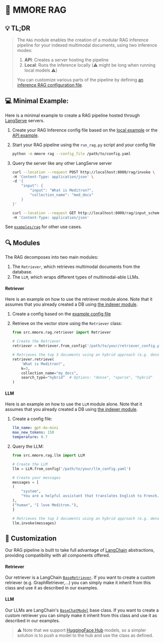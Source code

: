 # :robot: MMORE RAG 
## :bulb: TL;DR
> The `RAG` module enables the creation of a modular RAG inference pipeline for your indexed multimodal documents, using two inference modes:
> 1. **API**: Creates a server hosting the pipeline
> 2. **Local**: Runs the inference locally (:warning: might be long when running local models :warning:) 
> 
> You can customize various parts of the pipeline by defining [an inference RAG configuration file](/examples/rag/api/rag_api.yaml).

## :computer: Minimal Example:
Here is a minimal example to create a RAG pipeline hosted through [LangServe](https://python.langchain.com/docs/langserve/) servers.
1. Create your RAG Inference config file based on the [local example](/examples/rag/config.yaml) or the [API example](/examples/rag/config_api.yaml).

2. Start your RAG pipeline using the `run_rag.py` script and your config file
    ```bash
    python -m mmore rag --config_file /path/to/config.yaml
    ```

3. Query the server like any other LangServe server
    ```bash
    curl --location --request POST http://localhost:8000/rag/invoke \
    -H 'Content-Type: application/json' \
    -d '{
        "input": {
            "input": "What is Meditron?",
            "collection_name": "med_docs"
        }
    }'
    ```

    ```bash
    curl --location --request GET http://localhost:8000/rag/input_schema \
    -H 'Content-Type: application/json' 
    ```

See [`examples/rag`](/examples/rag/) for other use cases.

## :mag: Modules
The RAG decomposes into two main modules:
1. The `Retriever`, which retrieves multimodal documents from the database. 
2. The `LLM`, which wraps different types of multimodal-able LLMs.

#### Retriever
Here is an example on how to use the retriever module alone. Note that it assumes that you already created a DB using [the indexer module](index.md).

1. Create a config based on the [example config file](/examples/index/config.yaml)

2. Retrieve on the vector store using the `Retriever` class:
    ```python
    from src.mmore.rag.retriever import Retriever

    # Create the Retriever
    retriever = Retriever.from_config('/path/to/your/retriever_config.yaml')

    # Retrieves the top 3 documents using an hybrid approach (e.g. dense + sparse embeddings)
    retriever.retrieve(
        'What is Meditron?',
        k=3,
        collection_name="my_docs",
        search_type="hybrid"  # Options: "dense", "sparse", "hybrid"
    )
    ```

#### LLM
Here is an example on how to use the `LLM` module alone. Note that it assumes that you already created a DB using [the indexer module](index.md).

1. Create a config file:
    ```yaml
    llm_name: gpt-4o-mini
    max_new_tokens: 150
    temperature: 0.7
    ```

2. Query the LLM:
    ```python
    from src.mmore.rag.llm import LLM

    # Create the LLM
    llm = LLM.from_config('/path/to/your/llm_config.yaml')

    # Create your messages
    messages = [
    (
        "system",
        "You are a helpful assistant that translates English to French. Translate the user sentence.",
    ),
    ("human", "I love Meditron."),
    ]

    # Retrieves the top 3 documents using an hybrid approach (e.g. dense + sparse embeddings)
    llm.invoke(messages)
    ```
## :wrench: Customization
Our RAG pipeline is built to take full advantage of [LangChain](https://python.langchain.com/docs/introduction/) abstractions, providing compatibility with all components offered.

#### Retriever
Our retriever is a LangChain [`BaseRetriever`](https://python.langchain.com/api_reference/core/retrievers/langchain_core.retrievers.BaseRetriever.html). If you want to create a custom retriever (e.g. GraphRetriever,...) you can simply make it inherit from this class and use it as described in our examples.

#### LLM
Our LLMs are LangChain's [`BaseChatModel`](https://python.langchain.com/api_reference/core/retrievers/langchain_core.retrievers.BaseRetriever.html) base class. If you want to create a custom retriever you can simply make it inherit from this class and use it as described in our examples. 
> :warning: Note that we support [HuggingFace Hub](https://huggingface.co/models) models, so a simpler solution is to push a model to the hub and use the class as defined.
